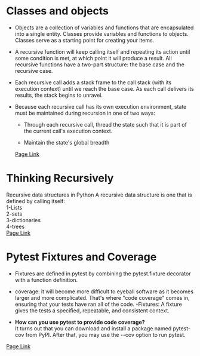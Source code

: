 # Classes and objects
- Objects are a collection of variables and functions that are encapsulated into a single entity. Classes provide variables and functions to objects. Classes serve as a starting point for creating your items.
- A recursive function will keep calling itself and repeating its action until some condition is met, at which point it will produce a result.
All recursive functions have a two-part structure: the base case and the recursive case.
- Each recursive call adds a stack frame to the call stack (with its execution context) until we reach the base case. As each call delivers its results, the stack begins to unravel.
- Because each recursive call has its own execution environment, state must be maintained during recursion in one of two ways:

   - Through each recursive call, thread the state such that it is part of the current call's execution context.   

   - Maintain the state's global breadth



  [Page Link]( https://www.learnpython.org/en/Classes_and_Objects)

  
# Thinking Recursively
Recursive data structures in Python A recursive data structure is one that is defined by calling itself:<br>
1-Lists<br>
2-sets<br>
3-dictionaries<br>
4-trees<br>
[Page Link](https://realpython.com/python-thinking-recursively/)

# Pytest Fixtures and Coverage
- Fixtures are defined in pytest by combining the pytest.fixture decorator with a function definition.
- coverage: it will become more difficult to eyeball software as it becomes larger and more complicated. That's where "code coverage" comes in, ensuring that your tests have ran all of the code.
-Fixtures: A fixture gives the tests a specified, repeatable, and consistent context.

- **How can you use pytest to provide code coverage?**<br> It turns out that you can download and install a package named pytest-cov from PyPI. After that, you may use the --cov option to run pytest.<br>

[Page Link](https://www.linuxjournal.com/content/python-testing-pytest-fixtures-and-coverage)

 